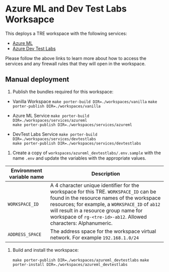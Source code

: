 # Azure ML and Dev Test Labs Worksapce

This deploys a TRE workspace with the following services:

- [Azure ML](./services/azureml)
- [Azure Dev Test Labs](./services/devtestlabs)

Please follow the above links to learn more about how to access the services and any firewall rules that they will open in the workspace.

## Manual deployment

1. Publish the bundles required for this workspace:

- Vanilla Workspace
    `make porter-build DIR=./workspaces/vanilla`
    `make porter-publish DIR=./workspaces/vanilla`

- Azure ML Service
    `make porter-build DIR=./workspaces/services/azureml`  
    `make porter-publish DIR=./workspaces/services/azureml`

- DevTest Labs Service
    `make porter-build DIR=./workspaces/services/devtestlabs`  
    `make porter-publish DIR=./workspaces/services/devtestlabs`

1. Create a copy of `workspaces/azureml_devtestlabs/.env.sample` with the name `.env` and update the variables with the appropriate values.

| Environment variable name | Description |
| ------------------------- | ----------- |
| `WORKSPACE_ID` | A 4 character unique identifier for the workspace for this TRE. `WORKSPACE_ID` can be found in the resource names of the workspace resources; for example, a `WORKSPACE_ID` of `ab12` will result in a resource group name for workspace of `rg-<tre-id>-ab12`. Allowed characters: Alphanumeric. |
| `ADDRESS_SPACE` | The address space for the workspace virtual network. For example `192.168.1.0/24`|

1. Build and install the workspace:

    `make porter-publish DIR=./workspaces/azureml_devtestlabs`
    `make porter-install DIR=./workspaces/azureml_devtestlabs`
